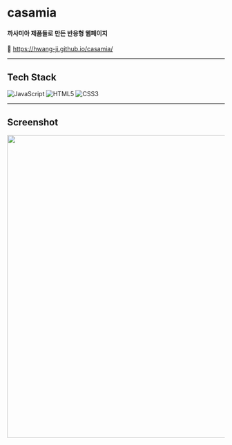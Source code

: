 # casamia

#### 까사미아 제품들로 만든 반응형 웹페이지

🔗 https://hwang-ji.github.io/casamia/

---

## Tech Stack

<img alt="JavaScript" src="https://img.shields.io/badge/JavaScript-F7DF1E?style=for-the-badge&logo=javascript&logoColor=black"/> <img alt="HTML5" src="https://img.shields.io/badge/html5%20-%23E34F26.svg?&style=for-the-badge&logo=html5&logoColor=white"/> <img alt="CSS3" src="https://img.shields.io/badge/css3%20-%231572B6.svg?&style=for-the-badge&logo=css3&logoColor=white"/>

---

## Screenshot

<img width="700" src="https://github.com/Hwang-ji/casamia/assets/79661326/3f1b22fc-d79b-41a3-ae41-30043db49f77">

